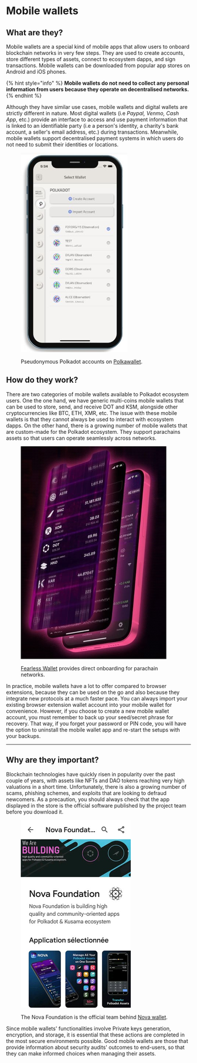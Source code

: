 # Mobile wallets

## What are they?

Mobile wallets are a special kind of mobile apps that allow users to onboard blockchain networks in very few steps. They are used to create accounts, store different types of assets, connect to ecosystem dapps, and sign transactions. Mobile wallets can be downloaded from popular app stores on Android and iOS phones.

{% hint style="info" %}
**Mobile wallets do not need to collect any personal information from users because they operate on decentralised networks.**
{% endhint %}



Although they have similar use cases, mobile wallets and digital wallets are strictly different in nature. Most digital wallets (i.e _Paypal, Venmo, Cash App_, etc.) provide an interface to access and use payment information that is linked to an identifiable party (i.e a person's identity, a charity's bank account, a seller's email address, etc.) during transactions. Meanwhile, mobile wallets support decentralised payment systems in which users do not need to submit their identities or locations.

<figure><img src="../../.gitbook/assets/S_MWPolkawallet.JPG" alt=""><figcaption><p>Pseudonymous Polkadot accounts on <a href="https://polkawallet.io/">Polkawallet</a>.</p></figcaption></figure>



## **How do they work?**

There are two categories of mobile wallets available to Polkadot ecosystem users. One the one hand, we have generic multi-coins mobile wallets that can be used to store, send, and receive DOT and KSM, alongside other cryptocurrencies like BTC, ETH, XMR, etc. The issue with these mobile wallets is that they cannot always be used to interact with ecosystem dapps. On the other hand, there is a growing number of mobile wallets that are custom-made for the Polkadot ecosystem. They support parachains assets so that users can operate seamlessly across networks.

<figure><img src="../../.gitbook/assets/S_MWFearless.JPG" alt=""><figcaption><p><a href="https://fearlesswallet.io/">Fearless Wallet</a> provides direct onboarding for parachain networks.</p></figcaption></figure>



In practice, mobile wallets have a lot to offer compared to browser extensions, because they can be used on the go and also because they integrate new protocols at a much faster pace. You can always import your existing browser extension wallet account into your mobile wallet for convenience. However, if you choose to create a new mobile wallet account, you must remember to back up your seed/secret phrase for recovery. That way, if you forget your password or PIN code, you will have the option to uninstall the mobile wallet app and re-start the setups with your backups.&#x20;



****

## **Why are they important?**

Blockchain technologies have quickly risen in popularity over the past couple of years, with assets like NFTs and DAO tokens reaching very high valuations in a short time. Unfortunately, there is also a growing number of scams, phishing schemes, and exploits that are looking to defraud newcomers. As a precaution, you should always check that the app displayed in the store is the official software published by the project team before you download it.&#x20;

<figure><img src="../../.gitbook/assets/S_MWNova.jpg" alt=""><figcaption><p>The Nova Foundation is the official team behind <a href="https://novawallet.io/">Nova wallet</a>.</p></figcaption></figure>



Since mobile wallets' functionalities involve Private keys generation, encryption, and storage, it is essential that these actions are completed in the most secure environments possible. Good mobile wallets are those that provide information about security audits' outcomes to end-users, so that they can make informed choices when managing their assets.

